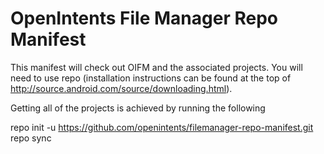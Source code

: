 OpenIntents File Manager Repo Manifest
======================================

This manifest will check out OIFM and the associated projects. You will
need to use repo (installation instructions can be found at the top of
http://source.android.com/source/downloading.html).

Getting all of the projects is achieved by running the following

repo init -u https://github.com/openintents/filemanager-repo-manifest.git
repo sync
